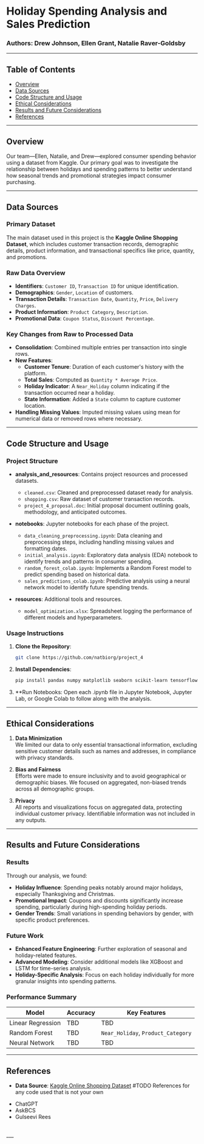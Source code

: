 # **Holiday Spending Analysis and Sales Prediction**
### **Authors**: Drew Johnson, Ellen Grant, Natalie Raver-Goldsby

---

## **Table of Contents**

- [Overview](#overview)
- [Data Sources](#data-sources)
- [Code Structure and Usage](#code-structure-and-usage)
- [Ethical Considerations](#ethical-considerations)
- [Results and Future Considerations](#results-and-future-considerations)
- [References](#references)

---

## **Overview**
Our team—Ellen, Natalie, and Drew—explored consumer spending behavior using a dataset from Kaggle. Our primary goal was to investigate the relationship between holidays and spending patterns to better understand how seasonal trends and promotional strategies impact consumer purchasing.

---

## **Data Sources**

### **Primary Dataset**
The main dataset used in this project is the **Kaggle Online Shopping Dataset**, which includes customer transaction records, demographic details, product information, and transactional specifics like price, quantity, and promotions.

### **Raw Data Overview**
- **Identifiers**: `Customer ID`, `Transaction ID` for unique identification.
- **Demographics**: `Gender`, `Location` of customers.
- **Transaction Details**: `Transaction Date`, `Quantity`, `Price`, `Delivery Charges`.
- **Product Information**: `Product Category`, `Description`.
- **Promotional Data**: `Coupon Status`, `Discount Percentage`.

### **Key Changes from Raw to Processed Data**
- **Consolidation**: Combined multiple entries per transaction into single rows.
- **New Features**:
  - **Customer Tenure**: Duration of each customer's history with the platform.
  - **Total Sales**: Computed as `Quantity * Average Price`.
  - **Holiday Indicator**: A `Near_Holiday` column indicating if the transaction occurred near a holiday.
  - **State Information**: Added a `State` column to capture customer location.
- **Handling Missing Values**: Imputed missing values using mean for numerical data or removed rows where necessary.

---


  
## **Code Structure and Usage**

### **Project Structure**

- **analysis_and_resources**: Contains project resources and processed datasets.
  - `cleaned.csv`: Cleaned and preprocessed dataset ready for analysis.
  - `shopping.csv`: Raw dataset of customer transaction records.
  - `project_4_proposal.doc`: Initial proposal document outlining goals, methodology, and anticipated outcomes.

- **notebooks**: Jupyter notebooks for each phase of the project.
  - `data_cleaning_preprocessing.ipynb`: Data cleaning and preprocessing steps, including handling missing values and formatting dates.
  - `initial_analysis.ipynb`: Exploratory data analysis (EDA) notebook to identify trends and patterns in consumer spending.
  - `random_forest_colab.ipynb`: Implements a Random Forest model to predict spending based on historical data.
  - `sales_predictions_colab.ipynb`: Predictive analysis using a neural network model to identify future spending trends.

- **resources**: Additional tools and resources.
  - `model_optimization.xlsx`: Spreadsheet logging the performance of different models and hyperparameters.

### **Usage Instructions**
1. **Clone the Repository**:
   ```bash
   git clone https://github.com/natbiorg/project_4
    ```
2. **Install Dependencies**:
   ```bash
   pip install pandas numpy matplotlib seaborn scikit-learn tensorflow

    ```
3. **Run Notebooks: Open each .ipynb file in Jupyter Notebook, Jupyter Lab, or Google Colab to follow along with the analysis.

---

## **Ethical Considerations**

1. **Data Minimization**  
   We limited our data to only essential transactional information, excluding sensitive customer details such as names and addresses, in compliance with privacy standards.

2. **Bias and Fairness**  
   Efforts were made to ensure inclusivity and to avoid geographical or demographic biases. We focused on aggregated, non-biased trends across all demographic groups.

3. **Privacy**  
   All reports and visualizations focus on aggregated data, protecting individual customer privacy. Identifiable information was not included in any outputs.

---

## **Results and Future Considerations**

### **Results**
Through our analysis, we found:
- **Holiday Influence**: Spending peaks notably around major holidays, especially Thanksgiving and Christmas.
- **Promotional Impact**: Coupons and discounts significantly increase spending, particularly during high-spending holiday periods.
- **Gender Trends**: Small variations in spending behaviors by gender, with specific product preferences.

### **Future Work**
- **Enhanced Feature Engineering**: Further exploration of seasonal and holiday-related features.
- **Advanced Modeling**: Consider additional models like XGBoost and LSTM for time-series analysis.
- **Holiday-Specific Analysis**: Focus on each holiday individually for more granular insights into spending patterns.

### **Performance Summary**

| Model               | Accuracy  | Key Features       |
| ------------------- | --------- | ------------------ |
| Linear Regression   | TBD       | TBD                |
| Random Forest       | TBD       | `Near_Holiday`, `Product_Category` |
| Neural Network      | TBD       | TBD                |

---

## **References**

- **Data Source**: [Kaggle Online Shopping Dataset](https://www.kaggle.com/)
#TODO References for any code used that is not your own
<ul>
  <li>ChatGPT</li> 
  <li>AskBCS</li> 
  <li>Gulseevi Rees</li> 
</ul>
<br>___</br>

